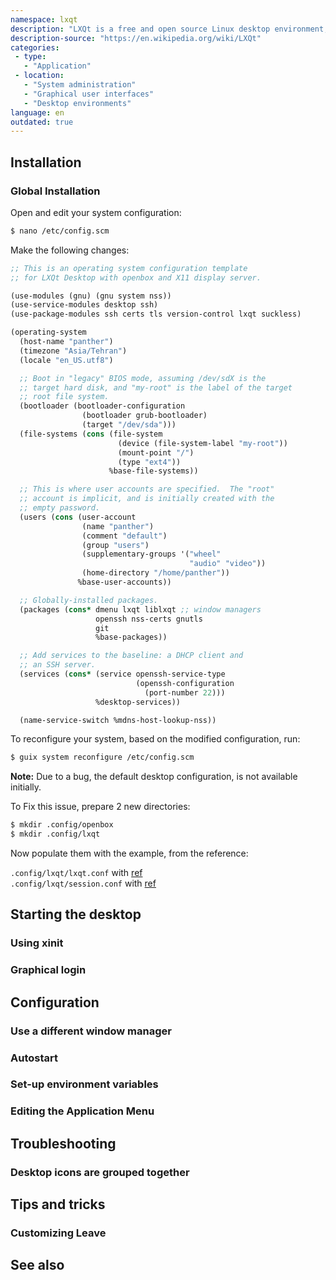 ```yaml
---
namespace: lxqt
description: "LXQt is a free and open source Linux desktop environment, that was formed from the merger of the LXDE and Razor-qt projects. "
description-source: "https://en.wikipedia.org/wiki/LXQt"
categories:
 - type:
   - "Application"
 - location:
   - "System administration"
   - "Graphical user interfaces"
   - "Desktop environments"
language: en
outdated: true
---
```


## Installation

### Global Installation

Open and edit your system configuration:

```bash
$ nano /etc/config.scm
```

Make the following changes:

```scheme
;; This is an operating system configuration template
;; for LXQt Desktop with openbox and X11 display server.

(use-modules (gnu) (gnu system nss))
(use-service-modules desktop ssh)
(use-package-modules ssh certs tls version-control lxqt suckless)

(operating-system
  (host-name "panther")
  (timezone "Asia/Tehran")
  (locale "en_US.utf8")

  ;; Boot in "legacy" BIOS mode, assuming /dev/sdX is the
  ;; target hard disk, and "my-root" is the label of the target
  ;; root file system.
  (bootloader (bootloader-configuration
                (bootloader grub-bootloader)
                (target "/dev/sda")))
  (file-systems (cons (file-system
                        (device (file-system-label "my-root"))
                        (mount-point "/")
                        (type "ext4"))
                      %base-file-systems))

  ;; This is where user accounts are specified.  The "root"
  ;; account is implicit, and is initially created with the
  ;; empty password.
  (users (cons (user-account
                (name "panther")
                (comment "default")
                (group "users")
                (supplementary-groups '("wheel"
                                        "audio" "video"))
                (home-directory "/home/panther"))
               %base-user-accounts))

  ;; Globally-installed packages.
  (packages (cons* dmenu lxqt liblxqt ;; window managers
                   openssh nss-certs gnutls
                   git
                   %base-packages))

  ;; Add services to the baseline: a DHCP client and
  ;; an SSH server.
  (services (cons* (service openssh-service-type
                            (openssh-configuration
                              (port-number 22)))
                   %desktop-services))

  (name-service-switch %mdns-host-lookup-nss))
```

To reconfigure your system, based on the modified configuration, run:

```bash
$ guix system reconfigure /etc/config.scm
```

**Note:** Due to a bug, the default desktop configuration, is not available initially.

To Fix this issue, prepare 2 new directories:

```bash
$ mkdir .config/openbox
$ mkdir .config/lxqt
```

Now populate them with the example, from the reference:

`.config/lxqt/lxqt.conf` with [ref](https://github.com/lxqt/lxqt-session/blob/master/config/lxqt.conf)  
`.config/lxqt/session.conf` with [ref](https://github.com/lxqt/lxqt-session/blob/master/config/session.conf)

## Starting the desktop

### Using xinit

### Graphical login

## Configuration

### Use a different window manager

### Autostart

### Set-up environment variables

### Editing the Application Menu

## Troubleshooting

### Desktop icons are grouped together

## Tips and tricks

### Customizing Leave

## See also
